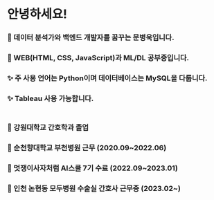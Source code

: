 # 안녕하세요!


### 👋 데이터 분석가와 백엔드 개발자를 꿈꾸는 문병욱입니다.
<!-- ### 🔭 현재 무직상태입니다. -->
### 🌱 WEB(HTML, CSS, JavaScript)과 ML/DL 공부중입니다.
### ✨ 주 사용 언어는 Python이며 데이터베이스는 MySQL을 다룹니다.
### ✨ Tableau 사용 가능합니다.<br><br>

### 👯 강원대학교 간호학과 졸업
### 👯 순천향대학교 부천병원 근무 (2020.09~2022.06)
### 👯 멋쟁이사자처럼 AI스쿨 7기 수료 (2022.09~2023.01)
### 👯 인천 논현동 모두병원 수술실 간호사 근무중 (2023.02~)

<!--
**korea539/korea539** is a ✨ _special_ ✨ repository because its `README.md` (this file) appears on your GitHub profile.

Here are some ideas to get you started:

- 🔭 I’m currently working on ...
- 🌱 I’m currently learning ...
- 👯 I’m looking to collaborate on ...
- 🤔 I’m looking for help with ...
- 💬 Ask me about ...
- 📫 How to reach me: ...
- 😄 Pronouns: ...
- ⚡ Fun fact: ...
-->
